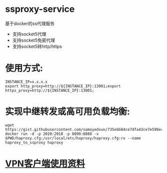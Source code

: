 # ssproxy-service
基于docker的ss代理服务

- 支持socket5代理
- 支持socket5免密代理
- 支持socket5转http/https

# 使用方式:
```shell
INSTANCE_IP=x.x.x.x
export http_proxy=http://${INSTANCE_IP}:13001;export https_proxy=http://${INSTANCE_IP}:13001;
```

# 实现中继转发或高可用负载均衡:
```shell
wget https://gist.githubusercontent.com/samoyedsun/735ebb84ce7dfa42ce7e598ec469277d/raw/37a6a1d50635c0884a612b4c811e22794f615171/haproxy.cfg
docker run -d -p 2020:2018 -p 8890:8888 -v $PWD/haproxy.cfg:/usr/local/etc/haproxy/haproxy.cfg:ro --name haproxy_to_ssproxy haproxy
```

# [VPN客户端使用资料](https://github.com/hwdsl2/setup-ipsec-vpn/blob/master/docs/clients-zh.md)
